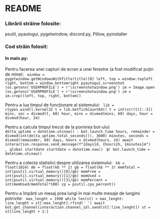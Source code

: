 # README
### Librării străine folosite:
psutil, pyautogui, pygetwindow, discord.py, Pillow, pyinstaller
### Cod străin folosit:
#### In main.py:
Pentru facerea unei capturi de ecran a unei ferestre (a fost modificat puțin de mine):
<code>
window = pygetwindow.getWindowsWithTitle(title)[0]
        left, top = window.topleft
        right, bottom = window.bottomright
        pyautogui.screenshot (os.getenv('USERPROFILE') + r'\screenshotwindow.png')
        im = Image.open (os.getenv('USERPROFILE') + r'\screenshotwindow.png')
        im = im.crop((left, top, right, bottom))
</code>

Pentru a lua timpul de funcționare al sistemului:
<code>
lib = ctypes.windll.kernel32
    t = lib.GetTickCount64()
    t = int(str(t)[:-3])
    mins, sec = divmod(t, 60)
    hour, mins = divmod(mins, 60)
    days, hour = divmod(hour, 24)
</code>

Pentru a calcula timpul trecut de la pornirea bot-ului:
<code>
delta_uptime = datetime.utcnow() - bot.launch_time
    hours, remainder = divmod(int(delta_uptime.total_seconds()), 3600)
    minutes, seconds = divmod(remainder, 60)
    days, hours = divmod(hours, 24)
    await interaction.response.send_message(f"{days}d, {hours}h, {minutes}m")
</code>,
<code>
global startdate
startdate = datetime.now()
</code> și
<code>
bot.launch_time = datetime.utcnow()
</code>

Pentru a colecta statistici despre utilizarea sistemului:
<code>
kb = float(1024)
mb = float(kb ** 2)
gb = float(kb ** 3)
memTotal = int(psutil.virtual_memory()[0]/gb)
memFree = int(psutil.virtual_memory()[1]/gb)
memUsed = int(psutil.virtual_memory()[3]/gb)
memPercent = int(memUsed/memTotal*100)
cp = psutil.cpu_percent()
</code>

Pentru a împărți un mesaj prea lungi în mai multe mesaje de lungimi potrivite:
<code>
max_lenght = 1990
while len(st) > max_lenght:
	line_lenght = st[:max_lenght].rfind(' ')
        await bot.get_channel(interaction.channel_id).send(st[:line_lenght])
        st = st[line_lenght + 1:]
</code>

